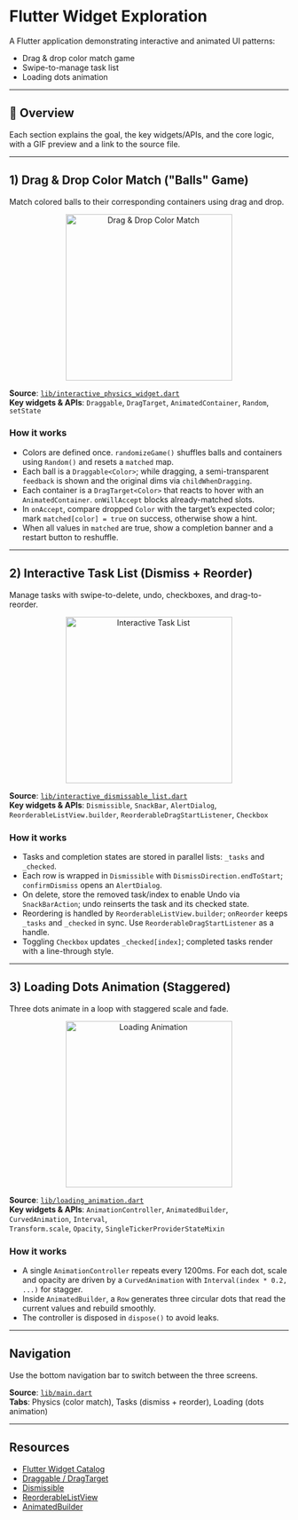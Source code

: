 # Flutter Widget Exploration

A Flutter application demonstrating interactive and animated UI patterns:

- Drag & drop color match game  
- Swipe-to-manage task list  
- Loading dots animation  

---

## 📖 Overview

Each section explains the goal, the key widgets/APIs, and the core logic, with a GIF preview and a link to the source file.

---

## 1) Drag & Drop Color Match ("Balls" Game)

Match colored balls to their corresponding containers using drag and drop.

<p align="center">
  <img src="assets/gif/interactive_phyics_list.gif" alt="Drag & Drop Color Match" width="300" />
</p>

**Source**: [`lib/interactive_physics_widget.dart`](lib/interactive_physics_widget.dart)  
**Key widgets & APIs**: `Draggable`, `DragTarget`, `AnimatedContainer`, `Random`, `setState`  

### How it works
- Colors are defined once. `randomizeGame()` shuffles balls and containers using `Random()` and resets a `matched` map.  
- Each ball is a `Draggable<Color>`; while dragging, a semi-transparent `feedback` is shown and the original dims via `childWhenDragging`.  
- Each container is a `DragTarget<Color>` that reacts to hover with an `AnimatedContainer`. `onWillAccept` blocks already-matched slots.  
- In `onAccept`, compare dropped `Color` with the target’s expected color; mark `matched[color] = true` on success, otherwise show a hint.  
- When all values in `matched` are true, show a completion banner and a restart button to reshuffle.  

---

## 2) Interactive Task List (Dismiss + Reorder)

Manage tasks with swipe-to-delete, undo, checkboxes, and drag-to-reorder.

<p align="center">
  <img src="assets/gif/interactive_dismissable_list.gif" alt="Interactive Task List" width="300" />
</p>

**Source**: [`lib/interactive_dismissable_list.dart`](lib/interactive_dismissable_list.dart)  
**Key widgets & APIs**: `Dismissible`, `SnackBar`, `AlertDialog`,  
`ReorderableListView.builder`, `ReorderableDragStartListener`, `Checkbox`  

### How it works
- Tasks and completion states are stored in parallel lists: `_tasks` and `_checked`.  
- Each row is wrapped in `Dismissible` with `DismissDirection.endToStart`; `confirmDismiss` opens an `AlertDialog`.  
- On delete, store the removed task/index to enable Undo via `SnackBarAction`; undo reinserts the task and its checked state.  
- Reordering is handled by `ReorderableListView.builder`; `onReorder` keeps `_tasks` and `_checked` in sync. Use `ReorderableDragStartListener` as a handle.  
- Toggling `Checkbox` updates `_checked[index]`; completed tasks render with a line-through style.  

---

## 3) Loading Dots Animation (Staggered)

Three dots animate in a loop with staggered scale and fade.

<p align="center">
  <img src="assets/gif/loading_animation.gif" alt="Loading Animation" width="300" />
</p>

**Source**: [`lib/loading_animation.dart`](lib/loading_animation.dart)  
**Key widgets & APIs**: `AnimationController`, `AnimatedBuilder`, `CurvedAnimation`, `Interval`,  
`Transform.scale`, `Opacity`, `SingleTickerProviderStateMixin`  

### How it works
- A single `AnimationController` repeats every 1200ms. For each dot, scale and opacity are driven by a `CurvedAnimation` with `Interval(index * 0.2, ...)` for stagger.  
- Inside `AnimatedBuilder`, a `Row` generates three circular dots that read the current values and rebuild smoothly.  
- The controller is disposed in `dispose()` to avoid leaks.  

---

## Navigation

Use the bottom navigation bar to switch between the three screens.  

**Source**: [`lib/main.dart`](lib/main.dart)  
**Tabs**: Physics (color match), Tasks (dismiss + reorder), Loading (dots animation)  

---

## Resources

- [Flutter Widget Catalog](https://docs.flutter.dev/ui/widgets/catalog)  
- [Draggable / DragTarget](https://api.flutter.dev/flutter/widgets/Draggable-class.html)  
- [Dismissible](https://api.flutter.dev/flutter/widgets/Dismissible-class.html)  
- [ReorderableListView](https://api.flutter.dev/flutter/material/ReorderableListView-class.html)  
- [AnimatedBuilder](https://api.flutter.dev/flutter/widgets/AnimatedBuilder-class.html)  
